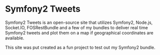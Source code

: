 Symfony2 Tweets
===============

Symfony2 Tweets is an open-source site that utilizes Symfony2, Node.js, 
Socket.IO, FOSRestBundle and a few of my bundles to deliver real time Symfony2 
tweets and plot them on a map if geographical coordinates are available.

This site was put created as a fun project to test out my Symfony2 bundle.
